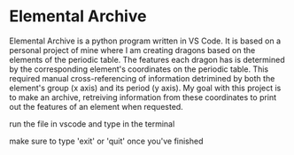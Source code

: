 # Elemental Archive

Elemental Archive is a python program written in VS Code. It is based on a personal project of mine where I am creating dragons based on the elements of the periodic table. The features each dragon has is determined by the corresponding element's coordinates on the periodic table. This required manual cross-referencing of information detrimined by both the element's group (x axis) and its period (y axis). My goal with this project is to make an archive, retreiving information from these coordinates to print out the features of an element when requested.



run the file in vscode and type in the terminal

make sure to type 'exit' or 'quit' once you've finished
